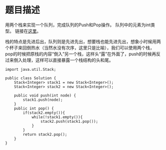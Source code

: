 # 题目描述
用两个栈来实现一个队列，完成队列的Push和Pop操作。 队列中的元素为int类型。 链接在[这里](https://www.nowcoder.com/practice/54275ddae22f475981afa2244dd448c6?tpId=13&tqId=11158&tPage=1&rp=1&ru=/ta/coding-interviews&qru=/ta/coding-interviews/question-ranking)。

栈的特点是先进后出，队列则是先进先出，想要栈也能先进先出，想象小时候用两个杯子来回倒热水（当然水没有次序，这里只是比喻），我们可以使用两个栈，pop的时候把原栈的内容“倒入”另一个栈，这样头“露”在外面了，push的时候再反过来倒入处理，这样可以直接暴露一个栈结构的头和尾。
```
import java.util.Stack;

public class Solution {
    Stack<Integer> stack1 = new Stack<Integer>();
    Stack<Integer> stack2 = new Stack<Integer>();
    
    public void push(int node) {
        stack1.push(node);
    }
    public int pop() {
        if(stack2.empty()){
            while(!stack1.empty()){
                stack2.push(stack1.pop());
            }
        }
        return stack2.pop();
    }
}
```